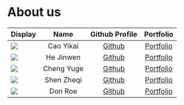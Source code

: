 # About us

Display | Name | Github Profile | Portfolio 
--------|:----:|:--------------:|:---------:
![](https://via.placeholder.com/100.png?text=Photo) | Cao Yikai | [Github](https://github.com/) | [Portfolio](docs/team/johndoe.md)
![](https://via.placeholder.com/100.png?text=Photo) | He Jinwen | [Github](https://github.com/) | [Portfolio](docs/team/johndoe.md)
![](https://via.placeholder.com/100.png?text=Photo) | Cheng Yuge | [Github](https://github.com/) | [Portfolio](docs/team/johndoe.md)
![](https://via.placeholder.com/100.png?text=Photo) | Shen Zheqi | [Github](https://github.com/zheqis12138/tp) | [Portfolio](docs/team/johndoe.md)
![](https://via.placeholder.com/100.png?text=Photo) | Don Roe | [Github](https://github.com/) | [Portfolio](docs/team/johndoe.md)
